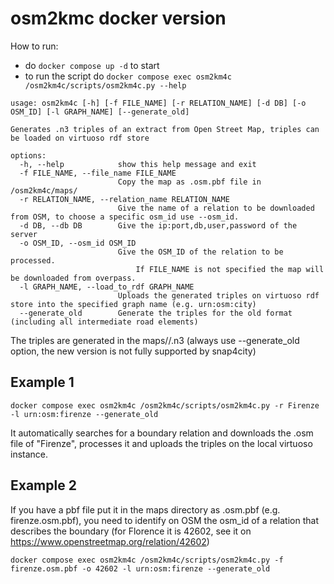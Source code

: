 # osm2kmc docker version
How to run:
- do `docker compose up -d` to start
- to run the script do `docker compose exec osm2km4c /osm2km4c/scripts/osm2km4c.py --help`
```
usage: osm2km4c [-h] [-f FILE_NAME] [-r RELATION_NAME] [-d DB] [-o OSM_ID] [-l GRAPH_NAME] [--generate_old]

Generates .n3 triples of an extract from Open Street Map, triples can be loaded on virtuoso rdf store

options:
  -h, --help            show this help message and exit
  -f FILE_NAME, --file_name FILE_NAME
                        Copy the map as .osm.pbf file in /osm2km4c/maps/
  -r RELATION_NAME, --relation_name RELATION_NAME
                        Give the name of a relation to be downloaded from OSM, to choose a specific osm_id use --osm_id.
  -d DB, --db DB        Give the ip:port,db,user,password of the server
  -o OSM_ID, --osm_id OSM_ID
                        Give the OSM_ID of the relation to be processed.
                            If FILE_NAME is not specified the map will be downloaded from overpass.
  -l GRAPH_NAME, --load_to_rdf GRAPH_NAME
                        Uploads the generated triples on virtuoso rdf store into the specified graph name (e.g. urn:osm:city)
  --generate_old        Generate the triples for the old format (including all intermediate road elements)
```

The triples are generated in the maps/<osmid>/<osmid>.n3 (always use --generate_old option, the new version is not fully supported by snap4city)

## Example 1

`docker compose exec osm2km4c /osm2km4c/scripts/osm2km4c.py -r Firenze -l urn:osm:firenze --generate_old`

It automatically searches for a boundary relation and downloads the .osm file of "Firenze", processes it and uploads the triples on the local virtuoso instance.

## Example 2

If you have a pbf file put it in the maps directory as .osm.pbf (e.g. firenze.osm.pbf), you need to identify on OSM the osm_id of a relation that describes the boundary (for Florence it is 42602, see it on https://www.openstreetmap.org/relation/42602)

`docker compose exec osm2km4c /osm2km4c/scripts/osm2km4c.py -f firenze.osm.pbf -o 42602 -l urn:osm:firenze --generate_old`
